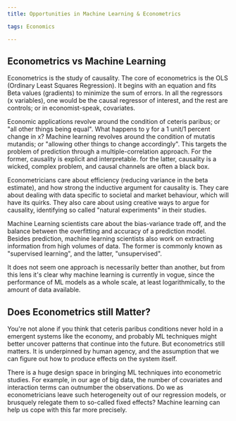```yaml
---
title: Opportunities in Machine Learning & Econometrics

tags: Economics

---
```


## Econometrics vs Machine Learning
Econometrics is the study of causality. The core of econometrics is the OLS (Ordinary Least Squares Regression). It begins with an equation and fits Beta values (gradients) to minimize the sum of errors. In all the regressors (x variables), one would be the causal regressor of interest, and the rest are controls; or in economist-speak, covariates.

Economic applications revolve around the condition of ceteris paribus; or "all other things being equal". What happens to y for a 1 unit/1 percent change in x? Machine learning revolves around the condition of mutatis mutandis; or "allowing other things to change accordingly". This targets the problem of prediction through a multiple-correlation approach.  For the former, causality is explicit and interpretable. for the latter, causality is a wicked, complex problem, and causal channels are often a black box.

Econometricians care about efficiency (reducing variance in the beta estimate), and how strong the inductive argument for causality is. They care about dealing with data specific to societal and market behaviour, which will have its quirks. They also care about using creative ways to argue for causality, identifying so called "natural experiments" in their studies.

Machine Learning scientists care about the bias-variance trade off, and the balance between the overfitting and accuracy of a prediction model. Besides prediction, machine learning scientists also work on extracting information from high volumes of data. The former is commonly known as "supervised learning", and the latter, "unsupervised".

It does not seem one approach is necessarily better than another, but from this lens it's clear why machine learning is currently in vogue, since the performance of ML models as a whole scale, at least logarithmically, to the amount of data available.

## Does Econometrics still Matter?
You're not alone if you think that ceteris paribus conditions never hold in a emergent systems like the economy, and probably ML techniques might better uncover patterns that continue into the future. But econometrics still matters. It is underpinned by human agency, and the assumption that we can figure out how to produce effects on the system itself.

There is a huge design space in bringing ML techniques into econometric studies. For example, in our age of big data, the number of covariates and interaction terms can outnumber the observations. Do we as econometricians leave such heterogeneity out of our regression models, or brusquely relegate them to so-called fixed effects? Machine learning can help us cope with this far more precisely.
